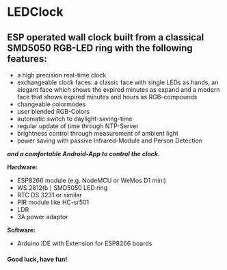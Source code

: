 
# LEDClock

## ESP operated wall clock built from a classical SMD5050 RGB-LED ring with the following features:

  - a high precision real-time clock
  - exchangeable clock faces: 
      a classic face with single LEDs as hands, 
      an elegant face which shows the expired minutes as expand and 
      a modern face that shows expired minutes and hours as RGB-compounds
  - changeable colormodes
  - user blended RGB-Colors
  - automatic switch to daylight-saving-time
  - regular update of time through NTP-Server
  - brightness control through measurement of ambient light 
  - power saving with passive Infrared-Module and Person Detection

  **_and a comfortable Android-App to control the clock._**


**Hardware:**

- ESP8266 module (e.g. NodeMCU or WeMos D1 mini)
- WS 2812(b ) SMD5050 LED ring
- RTC DS 3231 or similar
- PIR module like HC-sr501
- LDR
- 3A power adaptor
  
**Software:**

- Arduino IDE with Extension for ESP8266 boards


#### Good luck, have fun!
